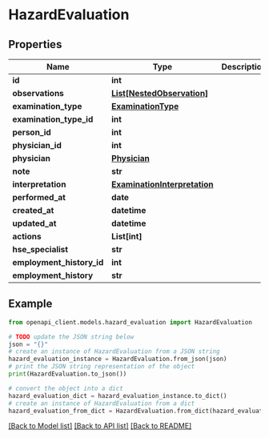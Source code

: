 # HazardEvaluation


## Properties

Name | Type | Description | Notes
------------ | ------------- | ------------- | -------------
**id** | **int** |  | [readonly] 
**observations** | [**List[NestedObservation]**](NestedObservation.md) |  | 
**examination_type** | [**ExaminationType**](ExaminationType.md) |  | [readonly] 
**examination_type_id** | **int** |  | 
**person_id** | **int** |  | 
**physician_id** | **int** |  | [optional] 
**physician** | [**Physician**](Physician.md) |  | [readonly] 
**note** | **str** |  | [optional] 
**interpretation** | [**ExaminationInterpretation**](ExaminationInterpretation.md) |  | [optional] 
**performed_at** | **date** |  | [optional] 
**created_at** | **datetime** |  | [readonly] 
**updated_at** | **datetime** |  | [readonly] 
**actions** | **List[int]** |  | [readonly] 
**hse_specialist** | **str** |  | [readonly] 
**employment_history_id** | **int** |  | 
**employment_history** | **str** |  | [readonly] 

## Example

```python
from openapi_client.models.hazard_evaluation import HazardEvaluation

# TODO update the JSON string below
json = "{}"
# create an instance of HazardEvaluation from a JSON string
hazard_evaluation_instance = HazardEvaluation.from_json(json)
# print the JSON string representation of the object
print(HazardEvaluation.to_json())

# convert the object into a dict
hazard_evaluation_dict = hazard_evaluation_instance.to_dict()
# create an instance of HazardEvaluation from a dict
hazard_evaluation_from_dict = HazardEvaluation.from_dict(hazard_evaluation_dict)
```
[[Back to Model list]](../README.md#documentation-for-models) [[Back to API list]](../README.md#documentation-for-api-endpoints) [[Back to README]](../README.md)


